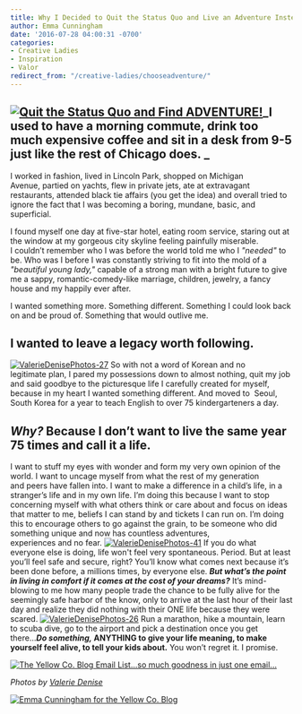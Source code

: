 ```yaml
---
title: Why I Decided to Quit the Status Quo and Live an Adventure Instead
author: Emma Cunningham
date: '2016-07-28 04:00:31 -0700'
categories:
- Creative Ladies
- Inspiration
- Valor
redirect_from: "/creative-ladies/chooseadventure/"
---
```


## [![Quit the Status Quo and Find ADVENTURE!](https://yellow-blog-images.imgix.net/2016/07/ValerieDenisePhotos-28.jpg)](https://yellow-blog-images.imgix.net/2016/07/ValerieDenisePhotos-28.jpg)_I used to have a morning commute, drink too much expensive coffee and sit in a desk from 9-5 just like the rest of Chicago does. _

I worked in fashion, lived in Lincoln Park, shopped on Michigan Avenue, partied on yachts, flew in private jets, ate at extravagant restaurants, attended black tie affairs (you get the idea) and overall tried to ignore the fact that I was becoming a boring, mundane, basic, and superficial.

I found myself one day at five-star hotel, eating room service, staring out at the window at my gorgeous city skyline feeling painfully miserable. I couldn’t remember who I was before the world told me who I _"needed"_ to be. Who was I before I was constantly striving to fit into the mold of a _"beautiful young lady,"_ capable of a strong man with a bright future to give me a sappy, romantic-comedy-like marriage, children, jewelry, a fancy house and my happily ever after.

I wanted something more. Something different. Something I could look back on and be proud of. Something that would outlive me. 

## I wanted to leave a legacy worth following.

[![ValerieDenisePhotos-27](https://yellow-blog-images.imgix.net/2016/07/ValerieDenisePhotos-27.jpg)](https://yellow-blog-images.imgix.net/2016/07/ValerieDenisePhotos-27.jpg) So with not a word of Korean and no legitimate plan, I pared my possessions down to almost nothing, quit my job and said goodbye to the picturesque life I carefully created for myself, because in my heart I wanted something different. And moved to  Seoul, South Korea for a year to teach English to over 75 kindergarteners a day.

## _Why?_ Because I don’t want to live the same year 75 times and call it a life.

I want to stuff my eyes with wonder and form my very own opinion of the world. I want to uncage myself from what the rest of my generation and peers have fallen into. I want to make a difference in a child’s life, in a stranger’s life and in my own life. I’m doing this because I want to stop concerning myself with what others think or care about and focus on ideas that matter to me, beliefs I can stand by and tickets I can run on. I’m doing this to encourage others to go against the grain, to be someone who did something unique and now has countless adventures, experiences and no fear. [![ValerieDenisePhotos-41](https://yellow-blog-images.imgix.net/2016/07/ValerieDenisePhotos-41.jpg)](https://yellow-blog-images.imgix.net/2016/07/ValerieDenisePhotos-41.jpg) If you do what everyone else is doing, life won't feel very spontaneous. Period. But at least you’ll feel safe and secure, right? You’ll know what comes next because it’s been done before, a millions times, by everyone else. _**But what’s the point in living in comfort if it comes at the cost of your dreams?**_ It’s mind-blowing to me how many people trade the chance to be fully alive for the seemingly safe harbor of the know, only to arrive at the last hour of their last day and realize they did nothing with their ONE life because they were scared. [![ValerieDenisePhotos-26](https://yellow-blog-images.imgix.net/2016/07/ValerieDenisePhotos-26.jpg)](https://yellow-blog-images.imgix.net/2016/07/ValerieDenisePhotos-26.jpg) Run a marathon, hike a mountain, learn to scuba dive, go to the airport and pick a destination once you get there...**_Do something,_ ANYTHING to give your life meaning, to make yourself feel alive, to tell your kids about.** You won’t regret it. I promise.

[![The Yellow Co. Blog Email List...so much goodness in just one email...](https://yellow-blog-images.imgix.net/2016/07/EMAIL-LIST.png)](http://yellowconference.us3.list-manage2.com/subscribe?u=3f8e45f74e0653e404965e2ef&id=7cb1ced4ff)

_Photos by [Valerie Denise](http://www.valeriedenisephotos.com/)_

[![Emma Cunningham for the Yellow Co. Blog](https://yellow-blog-images.imgix.net/2016/07/EmmaCunningham.jpg)](http://foremmayoung.com/)
